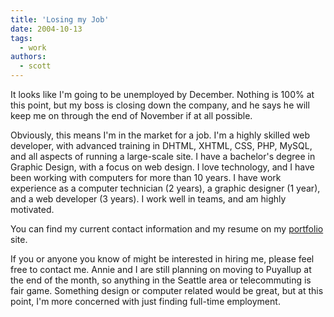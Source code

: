 ```yaml
---
title: 'Losing my Job'
date: 2004-10-13
tags:
  - work
authors:
  - scott
---
```


It looks like I'm going to be unemployed by December. Nothing is 100% at this point, but my boss is closing down the company, and he says he will keep me on through the end of November if at all possible.

Obviously, this means I'm in the market for a job. I'm a highly skilled web developer, with advanced training in DHTML, XHTML, CSS, PHP, MySQL, and all aspects of running a large-scale site. I have a bachelor's degree in Graphic Design, with a focus on web design. I love technology, and I have been working with computers for more than 10 years. I have work experience as a computer technician (2 years), a graphic designer (1 year), and a web developer (3 years). I work well in teams, and am highly motivated.

You can find my current contact information and my resume on my [portfolio](http://spaceninja.com/port/) site.

If you or anyone you know of might be interested in hiring me, please feel free to contact me. Annie and I are still planning on moving to Puyallup at the end of the month, so anything in the Seattle area or telecommuting is fair game. Something design or computer related would be great, but at this point, I'm more concerned with just finding full-time employment.
